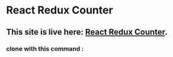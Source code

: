# React Redux Counter

## This site is live here: [React Redux Counter](https://itiskamrul.github.io/react-redux-counter/).

### clone with this command :

```git clone https://github.com/itisKAMRUL/react-redux-counter.git
```

